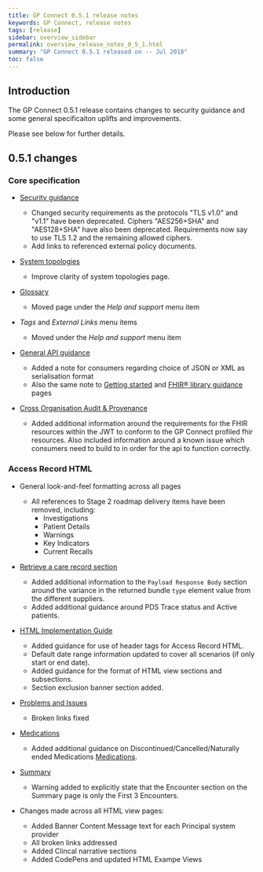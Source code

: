 ```yaml
---
title: GP Connect 0.5.1 release notes
keywords: GP Connect, release notes
tags: [release]
sidebar: overview_sidebar
permalink: overview_release_notes_0_5_1.html
summary: "GP Connect 0.5.1 released on -- Jul 2018"
toc: false
---
```


## Introduction ##

The GP Connect 0.5.1 release contains changes to security guidance and some general specificaiton uplifts and improvements.

Please see below for further details.

## 0.5.1 changes ##

### Core specification

- [Security guidance](development_api_security_guidance.html)
  - Changed security requirements as the protocols "TLS v1.0" and "v1.1" have been deprecated. Ciphers "AES256+SHA" and "AES128+SHA" have also been deprecated. Requirements now say to use TLS 1.2 and the remaining allowed ciphers.
  - Add links to referenced external policy documents.

- [System topologies](integration_system_topologies.html)
  - Improve clarity of system topologies page.

- [Glossary](overview_glossary.html)
  - Moved page under the *Help and support* menu item

- *Tags* and *External Links* menu items
  - Moved under the *Help and support* menu item

- [General API guidance](development_fhir_api_guidance.html#wire-format-representations)
  - Added a note for consumers regarding choice of JSON or XML as serialisation format
  - Also the same note to [Getting started](overview_engage.html) and [FHIR&reg; library guidance](development_fhir_open_source_guidance.html) pages

- [Cross Organisation Audit & Provenance](integration_cross_organisation_audit_and_provenance.html)
  - Added additional information around the requirements for the FHIR resources within the JWT to conform to the GP Connect profiled fhir resources. Also included information around a known issue which consumers need to build to in order for the api to function correctly.

  
  
### Access Record HTML

- General look-and-feel formatting across all pages
  - All references to Stage 2 roadmap delivery items have been removed, including:
    - Investigations
    - Patient Details
    - Warnings
    - Key Indicators
    - Current Recalls

- [Retrieve a care record section](accessrecord_use_case_retrieve_a_care_record_section.html)
  - Added additional information to the `Payload Response Body` section around the variance in the returned bundle `type` element value from the different suppliers.
  - Added additional guidance around PDS Trace status and Active patients.
  
- [HTML Implementation Guide](accessrecord_development_html_implementation_guide.html)
  - Added guidance for use of header tags for Access Record HTML.
  - Default date range information updated to cover all scenarios (if only start or end date).
  - Added guidance for the format of HTML view sections and subsections.
  - Section exclusion banner section added.

- [Problems and Issues](accessrecord_view_problems.html)
  - Broken links fixed

- [Medications](accessrecord_view_medications.html)
  - Added additional guidance on Discontinued/Cancelled/Naturally ended Medications [Medications](accessrecord_view_medications.html#discontinuedcancellednaturally-endded-medications).  
  
- [Summary](accessrecord_summary.html)
  - Warning added to explicitly state that the Encounter section on the Summary page is only the First 3 Encounters.
  
- Changes made across all HTML view pages:
  - Added Banner Content Message text for each Principal system provider 
  - All broken links addressed
  - Added Clincal narrative sections
  - Added CodePens and updated HTML Exampe Views
